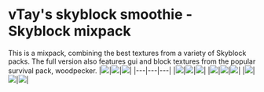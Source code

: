 # vTay's skyblock smoothie - Skyblock mixpack

This is a mixpack, combining the best textures from a variety of Skyblock packs. 
The full version also features gui and block textures from the popular survival pack, woodpecker.
|![](https://i.imgur.com/l8yAjeHm.gif)|![](https://i.imgur.com/Lo65PnSm.gif)|![](https://i.imgur.com/fMfU8tgm.gif)|
|---|---|---|
|![](https://i.imgur.com/1nSgkAOm.gif)|![](https://i.imgur.com/8JgVLWBm.gif)|![](https://i.imgur.com/czE7Atam.gif)|
|![](https://i.imgur.com/Iiry3qXm.gif)|![](https://i.imgur.com/zCXiTqKm.gif)|![](https://i.imgur.com/t1ajLwTm.gif)|
|![](https://i.imgur.com/Ek3VZjfm.gif)|![](https://i.imgur.com/oiheonem.gif)|![](https://i.imgur.com/9sgCE5Rm.gif)|
